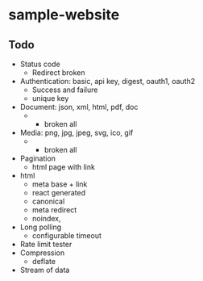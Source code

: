 # sample-website

## Todo

- Status code
  - Redirect broken
- Authentication: basic, api key, digest, oauth1, oauth2
  - Success and failure
  - unique key
- Document: json, xml, html, pdf, doc
  - + broken all
- Media: png, jpg, jpeg, svg, ico, gif
  - + broken all
- Pagination
  - html page with link
- html
  - meta base + link
  - react generated
  - canonical
  - meta redirect
  - noindex,
- Long polling
  - configurable timeout
- Rate limit tester
- Compression
  - deflate
- Stream of data
